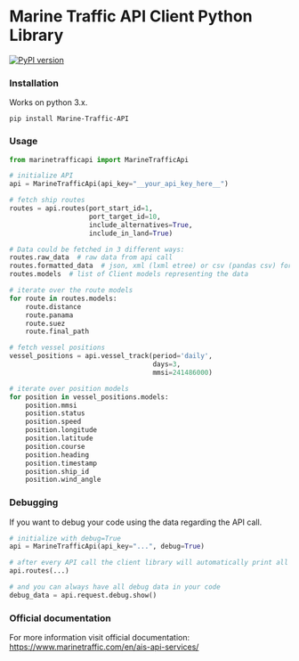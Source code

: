 <h1>Marine Traffic API Client Python Library</h1>

[![PyPI version](https://badge.fury.io/py/Marine-Traffic-API.svg)](https://badge.fury.io/py/Marine-Traffic-API)

<h3>Installation</h3>
<p>Works on python 3.x.</p>

```
pip install Marine-Traffic-API
```

<h3>Usage</h3>

```python
from marinetrafficapi import MarineTrafficApi

# initialize API
api = MarineTrafficApi(api_key="__your_api_key_here__")

# fetch ship routes
routes = api.routes(port_start_id=1, 
                    port_target_id=10, 
                    include_alternatives=True, 
                    include_in_land=True)

# Data could be fetched in 3 different ways:
routes.raw_data  # raw data from api call
routes.formatted_data  # json, xml (lxml etree) or csv (pandas csv) formatted
routes.models  # list of Client models representing the data

# iterate over the route models
for route in routes.models:
	route.distance
	route.panama
	route.suez
	route.final_path

# fetch vessel positions
vessel_positions = api.vessel_track(period='daily', 
                                    days=3, 
                                    mmsi=241486000)

# iterate over position models
for position in vessel_positions.models:
	position.mmsi
	position.status
	position.speed
	position.longitude
	position.latitude
	position.course
	position.heading
	position.timestamp
	position.ship_id
	position.wind_angle
```

<h3>Debugging</h3>

<p>If you want to debug your code using the data regarding the API call.</p>

```python
# initialize with debug=True
api = MarineTrafficApi(api_key="...", debug=True)

# after every API call the client library will automatically print all the data to standard output
api.routes(...)

# and you can always have all debug data in your code
debug_data = api.request.debug.show()
```

<h3>Official documentation</h3>

<p>For more information visit official documentation: <a href="https://www.marinetraffic.com/en/ais-api-services/">https://www.marinetraffic.com/en/ais-api-services/</a></p>
